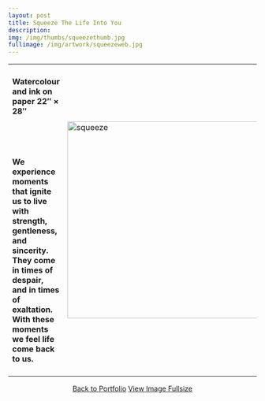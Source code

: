 ```yaml
---
layout: post
title: Squeeze The Life Into You
description:
img: /img/thumbs/squeezethumb.jpg
fullimage: /img/artwork/squeezeweb.jpg
---
```


<table>
  <colgroup>
      <col style="width:50%"/>
      <col style="width:50%"/>
  </colgroup>
  <tr>
  <td><h4>Watercolour and ink on paper 22&Prime; &times; 28&Prime;</h4><br/><br/><h4>We experience moments that ignite us to live with strength, gentleness, and sincerity. They come in times of despair, and in times of exaltation. With these moments we feel life come back to us.</h4></td>
    <td rowspan="2"><img src="{{ page.fullimage | prepend: site.baseurl | prepend: site.url }}" alt="squeeze" height="400" title="Squeeze"></td>
  </tr>
</table>


<center>
  <a href="{{ site.url }}/portfolio" class="button">Back to Portfolio</a>
  <a href="{{ page.fullimage }}" class="button">View Image Fullsize</a>
</center>
